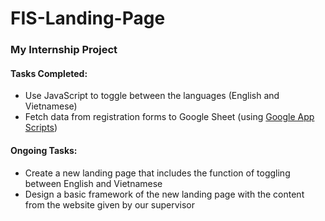 # FIS-Landing-Page

### My Internship Project

#### Tasks Completed:
- Use JavaScript to toggle between the languages (English and Vietnamese)
- Fetch data from registration forms to Google Sheet (using [Google App Scripts](https://developers.google.com/apps-script))

#### Ongoing Tasks:
- Create a new landing page that includes the function of toggling between English and Vietnamese
- Design a basic framework of the new landing page with the content from the website given by our supervisor

